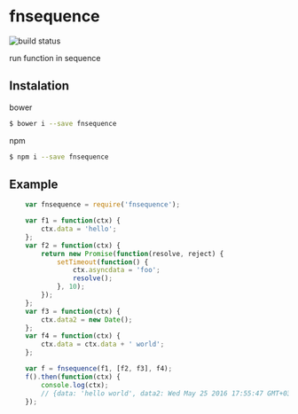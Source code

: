 # fnsequence

![build status](https://travis-ci.org/Trskldn/fnsequence.svg?branch=master)

run function in sequence

## Instalation

bower
```bash
$ bower i --save fnsequence
```
npm
```bash
$ npm i --save fnsequence
```

## Example

```js
    var fnsequence = require('fnsequence');

    var f1 = function(ctx) {
        ctx.data = 'hello';
    };
    var f2 = function(ctx) {
        return new Promise(function(resolve, reject) {
            setTimeout(function() {
                ctx.asyncdata = 'foo';
                resolve();
            }, 10);
        });
    };
    var f3 = function(ctx) {
        ctx.data2 = new Date();
    };
    var f4 = function(ctx) {
        ctx.data = ctx.data + ' world';
    };

    var f = fnsequence(f1, [f2, f3], f4);
    f().then(function(ctx) {
        console.log(ctx); 
        // {data: 'hello world', data2: Wed May 25 2016 17:55:47 GMT+0300 (EEST), asyncdata: 'foo'}
    });

```